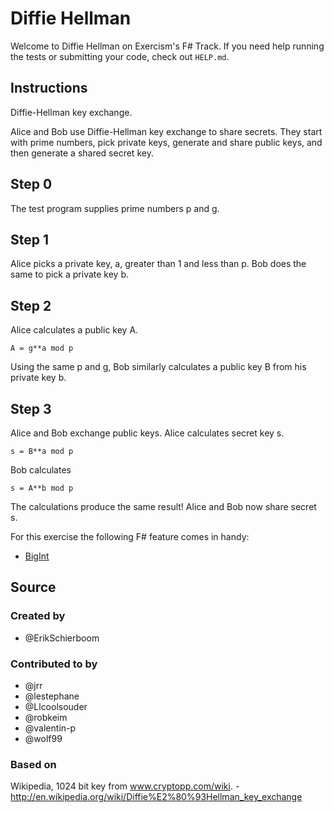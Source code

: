 # Diffie Hellman

Welcome to Diffie Hellman on Exercism's F# Track.
If you need help running the tests or submitting your code, check out `HELP.md`.

## Instructions

Diffie-Hellman key exchange.

Alice and Bob use Diffie-Hellman key exchange to share secrets.  They
start with prime numbers, pick private keys, generate and share public
keys, and then generate a shared secret key.

## Step 0

The test program supplies prime numbers p and g.

## Step 1

Alice picks a private key, a, greater than 1 and less than p.  Bob does
the same to pick a private key b.

## Step 2

Alice calculates a public key A.

    A = g**a mod p

Using the same p and g, Bob similarly calculates a public key B from his
private key b.

## Step 3

Alice and Bob exchange public keys.  Alice calculates secret key s.

    s = B**a mod p

Bob calculates

    s = A**b mod p

The calculations produce the same result!  Alice and Bob now share
secret s.

For this exercise the following F# feature comes in handy:

- [BigInt](https://msdn.microsoft.com/en-us/visualfsharpdocs/conceptual/numerics.biginteger-structure-%5Bfsharp%5D)

## Source

### Created by

- @ErikSchierboom

### Contributed to by

- @jrr
- @lestephane
- @Llcoolsouder
- @robkeim
- @valentin-p
- @wolf99

### Based on

Wikipedia, 1024 bit key from www.cryptopp.com/wiki. - http://en.wikipedia.org/wiki/Diffie%E2%80%93Hellman_key_exchange